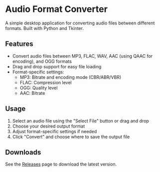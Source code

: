 # Audio Format Converter

A simple desktop application for converting audio files between different formats. Built with Python and Tkinter.

## Features

- Convert audio files between MP3, FLAC, WAV, AAC (using QAAC for encoding), and OGG formats
- Drag and drop support for easy file loading
- Format-specific settings:
  - MP3: Bitrate and encoding mode (CBR/ABR/VBR)
  - FLAC: Compression level
  - OGG: Quality level
  - AAC: Bitrate

## Usage

1. Select an audio file using the "Select File" button or drag and drop
2. Choose your desired output format
3. Adjust format-specific settings if needed
4. Click "Convert" and choose where to save the output file

## Downloads

See the [Releases](../../releases) page to download the latest version.
